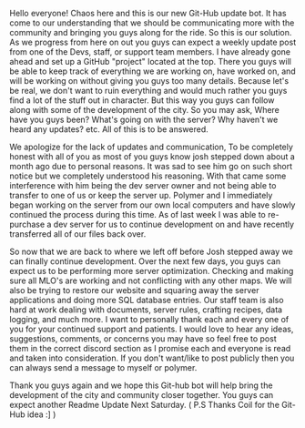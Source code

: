Hello everyone! Chaos here and this is our new Git-Hub update bot. It has come to our understanding that we should be communicating more with the community and bringing you guys along for the ride. So this is our solution. As we progress from here on out you guys can expect a weekly update post from one of the Devs, staff, or support team members. I have already gone ahead and set up a GitHub "project" located at the top. There you guys will be able to keep track of everything we are working on, have worked on, and will be working on without giving you guys too many details. Because let's be real, we don't want to ruin everything and would much rather you guys find a lot of the stuff out in character. But this way you guys can follow along with some of the development of the city. So you may ask, Where have you guys been? What's going on with the server? Why haven't we heard any updates? etc. All of this is to be answered. 

We apologize for the lack of updates and communication, To be completely honest with all of you as most of you guys know josh stepped down about a month ago due to personal reasons.  It was sad to see him go on such short notice but we completely understood his reasoning. With that came some interference with him being the dev server owner and not being able to transfer to one of us or keep the server up. Polymer and I immediately began working on the server from our own local computers and have slowly continued the process during this time. As of last week I was able to re-purchase a dev server for us to continue development on and have recently transferred all of our files back over. 


So now that we are back to where we left off before Josh stepped away we can finally continue development. Over the next few days, you guys can expect us to be performing more server optimization. Checking and making sure all MLO's are working and not conflicting with any other maps. We will also be trying to restore our website and squaring away the server applications and doing more SQL database entries. Our staff team is also hard at work dealing with documents, server rules, crafting recipes, data logging, and much more. I want to personally thank each and every one of you for your continued support and patients. I would love to hear any ideas, suggestions, comments, or concerns you may have so feel free to post them in the correct discord section as I promise each and everyone is read and taken into consideration. If you don't want/like to post publicly then you can always send a message to myself or polymer.  


Thank you guys again and we hope this Git-hub bot will help bring the development of the city and community closer together. You guys can expect another Readme Update Next Saturday.  ( P.S  Thanks Coil for the Git-Hub idea :] )
